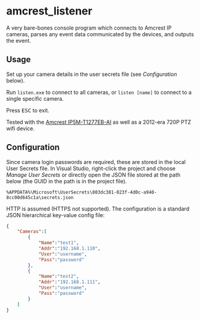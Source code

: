 # amcrest_listener

A very bare-bones console program which connects to Amcrest IP cameras, parses any event data communicated by the devices, and outputs the event.

## Usage
Set up your camera details in the user secrets file (see _Configuration_ below).

Run `listen.exe` to connect to all cameras, or `listen [name]` to connect to a single specific camera.

Press <kbd>ESC</kbd> to exit.

Tested with the [Amcrest IP5M-T1277EB-AI](https://amcrest.com/5mp-poe-camera-turret-ai-ip5m-t1277eb-ai.html) as well as a 2012-era 720P PTZ wifi device.

## Configuration
Since camera login passwords are required, these are stored in the local User Secrets file. In Visual Studio, right-click the project and choose _Manage User Secrets_ or directly open the JSON file stored at the path below (the GUID in the path is in the project file).

`%APPDATA%\Microsoft\UserSecrets\803dc381-023f-4d0c-a940-8cc00d645c1a\secrets.json`

HTTP is assumed (HTTPS not supported). The configuration is a standard JSON hierarchical key-value config file:

```json
{
	"Cameras":[
		{
			"Name":"test1",
			"Addr":"192.168.1.110",
			"User":"username",
			"Pass":"password"
		},
		{
			"Name":"test2",
			"Addr":"192.168.1.111",
			"User":"username",
			"Pass":"password"
		}
	]
}
```
